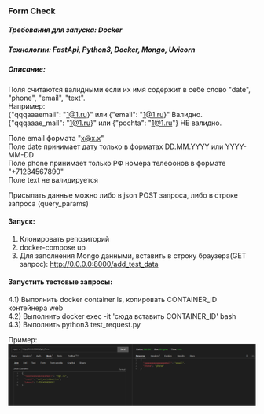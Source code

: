 ### Form Check
##### Требования для запуска: Docker  
##### Технологии: FastApi, Python3, Docker, Mongo, Uvicorn  
##### Описание:  
Поля считаются валидными если их имя содержит в себе слово "date", "phone", "email", "text".  
Например:  
{"qqqaaaemail": "1@1.ru}" или {"email": "1@1.ru}" Валидно.  
{"qqqaaae_mail": "1@1.ru}" или {"pochta": "1@1.ru"} НЕ валидно.  
  
Поле email формата "x@x.x"  
Поле date принимает дату только в форматах DD.MM.YYYY или YYYY-MM-DD  
Поле phone принимает только РФ номера телефонов в формате "+71234567890"  
Поле text не валидируется  
  
Присылать данные можно либо в json POST запроса, либо в строке запроса (query_params)  
  
#### Запуск:  
1) Клонировать репозиторий  
2) docker-compose up  
3) Для заполнения Mongo данными, вставить в строку браузера(GET запрос): http://0.0.0.0:8000/add_test_data  
#### Запустить тестовые запросы:  
4.1) Выполнить docker container ls, копировать CONTAINER_ID контейнера web  
4.2) Выполнить docker exec -it 'сюда вставить CONTAINER_ID' bash  
4.3) Выполнить python3 test_request.py  
  
Пример:  
![Иллюстрация к проекту](https://github.com/georg220022/check_form/blob/main/img/2.png)

